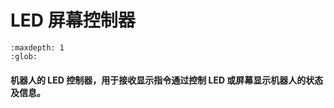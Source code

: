 # LED 屏幕控制器

```{toctree}
:maxdepth: 1
:glob:
```

#### 机器人的 LED 控制器，用于接收显示指令通过控制 LED 或屏幕显示机器人的状态及信息。

